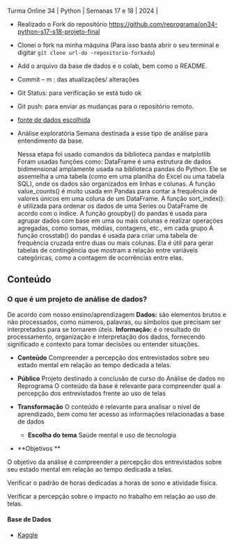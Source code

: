 
Turma Online 34 | Python | Semanas 17 e 18 | 2024 | 
*  Realizado o Fork do repositório https://github.com/reprograma/on34-python-s17-s18-projeto-final
* Clonei o fork na minha máquina (Para isso basta abrir o seu terminal e digitar `git clone url-do -repositorio-forkado`)
* Add o arquivo da base de dados e o colab, bem como o README.
* Commit – m : das atualizações/ alterações
* Git Status: para verificação se está tudo ok
* Git push: para enviar as mudanças para o repositório remoto.

* [fonte de dados escolhida](#https://www.kaggle.com/datasets/waqi786/mental-health-and-technology-usage-dataset?resource=download )
* Análise exploratória
  Semana destinada a esse tipo de análise para entendimento da base.

  Nessa etapa foi usado comandos da biblioteca pandas e  matplotlib
  Foram usadas funções como:
  DataFrame é uma estrutura de dados bidimensional amplamente usada na biblioteca pandas do Python. Ele se assemelha a uma tabela (como em uma planilha do Excel ou uma tabela SQL), onde os dados são organizados em linhas e colunas.
  A função value_counts() é muito usada em Pandas para contar a frequência de valores únicos em uma coluna de um DataFrame.
  A função sort_index(): é utilizada para ordenar os dados de uma Series ou DataFrame de acordo com o índice.
  A função groupby() do pandas é usada para agrupar dados com base em uma ou mais colunas e realizar operações agregadas, como somas, médias, contagens, etc., em cada grupo
  A função crosstab() do pandas é usada para criar uma tabela de frequência cruzada entre duas ou mais colunas. Ela é útil para gerar tabelas de contingência que mostram a relação entre variáveis categóricas, como a contagem de ocorrências entre elas.


## Conteúdo

### O que é um projeto de análise de dados?
De acordo com nosso ensino/aprendizagem
**Dados:** são elementos brutos e não processados, como números, palavras, ou símbolos que precisam ser interpretados para se tornarem úteis. 
**Informação:** é o resultado do processamento, organização e interpretação dos dados, fornecendo significado e contexto para tomar decisões ou entender situações. 

- **Conteúdo**
     Compreender a percepção dos entrevistados sobre seu estado mental em relação ao tempo dedicada a telas.
- **Público**
   Projeto destinado a conclusão de curso do Análise de dados  no Reprograma
   O conteúdo da base é relevante para compreender qual a percepção dos entrevistados frente ao uso de telas

- **Transformação**
    O conteúdo é relevante para analisar o nível de aprendizado, bem como ter acesso as informações relacionadas a base de dados 
  

  * **Escolha do tema**
    Saúde mental e uso de tecnologia

* **Objetivos **
  
 O objetivo da análise é compreender a percepção dos entrevistados sobre seu estado mental em relação ao tempo dedicada a telas.

 Verificar o padrão de horas dedicadas a horas de sono e atividade física.

 Verificar a percepção sobre o impacto no trabalho em relação ao uso de telas.

  #### Base de Dados
- [Kaggle](https://www.kaggle.com/datasets)

